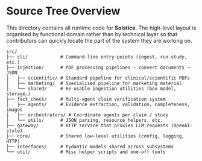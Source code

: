 # Source Tree Overview

This directory contains all runtime code for **Solstice**.  The high-level
layout is organised by functional domain rather than by technical layer so
that contributors can quickly locate the part of the system they are working
on.

```
src/
├── cli/            # Command-line entry-points (ingest, run-study, etc.)
├── injestion/      # PDF processing pipelines – convert documents → JSON
│   ├── scientific/ # Standard pipeline for clinical/scientific PDFs
│   ├── marketing/  # Specialised pipeline for marketing material
│   └── shared/     # Re-usable ingestion utilities (box model, storage…)
├── fact_check/     # Multi-agent claim verification system
│   ├── agents/     # Evidence extraction, validation, completeness, images
│   ├── orchestrators/ # Coordinate agents per claim / study
│   └── utils/      # JSON parsing, resource helpers, etc.
├── gateway/        # HTTP service that proxies LLM requests (OpenAI-style)
├── core/           # Shared low-level utilities (config, logging, HTTP)
├── interfaces/     # Pydantic models shared across subsystems
└── util/           # Misc helper scripts and one-off tools
```



